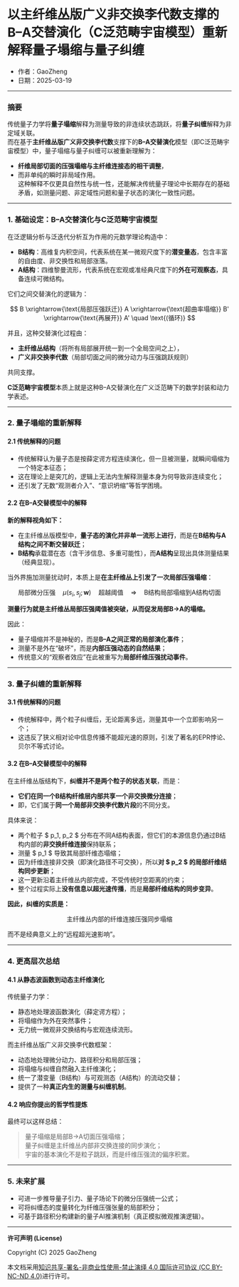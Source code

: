 # **以主纤维丛版广义非交换李代数支撑的B–A交替演化（C泛范畴宇宙模型）重新解释量子塌缩与量子纠缠**

- 作者：GaoZheng
- 日期：2025-03-19

---

### 摘要

传统量子力学将**量子塌缩**解释为测量导致的非连续状态跳跃，将**量子纠缠**解释为非定域关联。  
而在基于**主纤维丛版广义非交换李代数**支撑下的**B–A交替演化**模型（即C泛范畴宇宙模型）中，量子塌缩与量子纠缠可以被重新理解为：  
- **纤维局部切面的压强塌缩与主纤维连接态的相干调整**，  
- 而非单纯的瞬时非局域作用。  
这种解释不仅更具自然性与统一性，还能解决传统量子理论中长期存在的基础矛盾，如测量问题、非定域性问题和量子状态的演化一致性问题。

---

### 1. 基础设定：B–A交替演化与C泛范畴宇宙模型

在泛逻辑分析与泛迭代分析互为作用的元数学理论构造中：

- **B结构**：高维复内积空间，代表系统在某一微观尺度下的**潜变量态**，包含丰富的自由度、非交换性和局部涨落。
- **A结构**：四维黎曼流形，代表系统在宏观或准经典尺度下的**外在可观察态**，具备连续可微结构。

它们之间交替演化的逻辑为：

$$
B \xrightarrow{\text{局部压强跃迁}} A \xrightarrow{\text{超曲率塌缩}} B' \xrightarrow{\text{再展开}} A' \quad \text{(循环)}
$$

并且，这种交替演化过程由：

- **主纤维丛结构**（将所有局部展开统一到一个全局空间之上），
- **广义非交换李代数**（局部切面之间的微分动力与压强跳跃规则）

共同支撑。

**C泛范畴宇宙模型**本质上就是这种B–A交替演化在广义泛范畴下的数学封装和动力学表述。

---

### 2. 量子塌缩的重新解释

#### 2.1 传统解释的问题

- 传统解释认为量子态是按薛定谔方程连续演化，但一旦被测量，就瞬间塌缩为一个特定本征态；
- 这在理论上是突兀的，逻辑上无法内生解释测量本身为何导致非连续变化；
- 还引发了无数“观测者介入”、“意识坍缩”等哲学困境。

#### 2.2 在B–A交替模型中的解释

**新的解释视角如下：**

- 在主纤维丛版模型中，**量子态的演化并非单一流形上进行**，而是在**B结构与A结构之间不断交替跃迁**；
- **B结构**承载潜在态（含干涉信息、多重可能性），而**A结构**呈现出具体测量结果（经典显现）。

当外界施加测量扰动时，本质上是**在主纤维丛上引发了一次局部压强塌缩**：

$$
\text{局部微分压强} \quad \mu(s_i, s_j; \mathbf{w}) \quad \text{超越阈值} \quad \Rightarrow \quad \text{B结构局部塌缩到A结构切面}
$$

**测量行为就是主纤维丛局部压强阈值被突破，从而促发局部B→A的塌缩。**

因此：

- 量子塌缩并不是神秘的，而是**B–A之间正常的局部演化事件**；
- 测量不是外在“破坏”，而是**内部压强动态的自然结果**；
- 传统意义的“观察者效应”在此被重写为**局部纤维压强扰动事件**。

---

### 3. 量子纠缠的重新解释

#### 3.1 传统解释的问题

- 传统解释中，两个粒子纠缠后，无论距离多远，测量其中一个立即影响另一个；
- 这违反了狭义相对论中信息传播不能超光速的原则，引发了著名的EPR悖论、贝尔不等式讨论。

#### 3.2 在B–A交替模型中的解释

在主纤维丛版结构下，**纠缠并不是两个粒子的状态关联**，而是：

- **它们在同一个B结构纤维层内部共享一个非交换微分连接**；
- 即，它们属于**同一个局部非交换李代数片段**的不同分支。

具体来说：

- 两个粒子 $ p_1, p_2 $ 分布在不同A结构表面，但它们的本源信息仍通过B结构内部的**非交换纤维连接**保持联系；
- 测量 $ p_1 $ 导致其局部纤维态塌缩；
- 因为纤维连接非交换（即演化路径不可交换），所以**对 $ p_2 $ 的局部纤维结构同步更新**；
- 这一更新沿着主纤维丛内部完成，不受传统时空距离的约束；
- 整个过程实际上**没有信息以超光速传播**，而是**局部纤维结构的同步变异**。

**因此，纠缠的实质是：**

$$
\text{主纤维丛内部的纤维连接压强同步塌缩}
$$

而不是经典意义上的“远程超光速影响”。

---

### 4. 更高层次总结

#### 4.1 从静态波函数到动态主纤维演化

传统量子力学：

- 静态地处理波函数演化（薛定谔方程）；
- 将塌缩作为外在突然事件；
- 无力统一微观非交换结构与宏观连续流形。

而主纤维丛版广义非交换李代数框架：

- 动态地处理微分动力、路径积分和局部压强；
- 将塌缩与纠缠自然融入主纤维演化；
- 统一了潜变量（B结构）与可观测态（A结构）的流动交替；
- 提供了一种**真正内生的测量与纠缠机制**。

#### 4.2 响应你提出的哲学性提炼

最终可以这样总结：

> 量子塌缩是局部B→A切面压强塌缩；  
> 量子纠缠是主纤维丛内部非交换连接的同步演化；  
> 宇宙的基本演化不是粒子跳跃，而是纤维压强流的偏序积累。

---

### 5. 未来扩展

- 可进一步推导量子引力、量子场论下的微分压强统一公式；
- 可将纠缠态的度量转化为纤维压强张量的局部积分；
- 可基于路径积分构建新的量子AI推演机制（真正模拟微观推演逻辑）。

---

**许可声明 (License)**

Copyright (C) 2025 GaoZheng 

本文档采用[知识共享-署名-非商业性使用-禁止演绎 4.0 国际许可协议 (CC BY-NC-ND 4.0)](https://creativecommons.org/licenses/by-nc-nd/4.0/deed.zh-Hans)进行许可。

